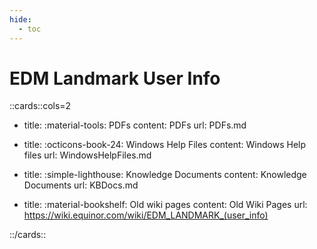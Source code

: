 ```yaml
---
hide:
  - toc
---
```


<style> /* Hide edit button */
  .md-content__button {
    display: none;
  }
</style>

# EDM Landmark User Info

::cards::cols=2

- title: :material-tools:&nbsp;PDFs
  content: PDFs 
  url: PDFs.md

- title: :octicons-book-24:&nbsp;Windows Help Files
  content: Windows Help files
  url: WindowsHelpFiles.md

- title: :simple-lighthouse:&nbsp;Knowledge Documents
  content: Knowledge Documents
  url: KBDocs.md

- title: :material-bookshelf:&nbsp;Old wiki pages
  content: Old Wiki Pages
  url: https://wiki.equinor.com/wiki/EDM_LANDMARK_(user_info)


::/cards::

